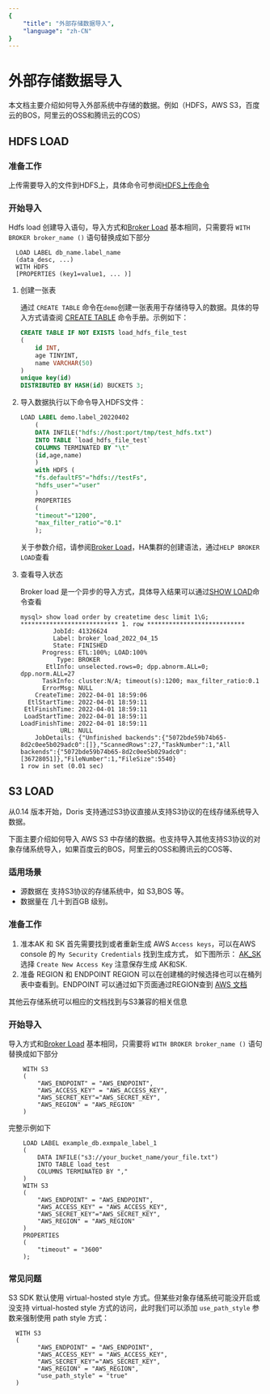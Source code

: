 ```yaml
---
{
    "title": "外部存储数据导入",
    "language": "zh-CN"
}
---
```


<!-- 
Licensed to the Apache Software Foundation (ASF) under one
or more contributor license agreements.  See the NOTICE file
distributed with this work for additional information
regarding copyright ownership.  The ASF licenses this file
to you under the Apache License, Version 2.0 (the
"License"); you may not use this file except in compliance
with the License.  You may obtain a copy of the License at

  http://www.apache.org/licenses/LICENSE-2.0

Unless required by applicable law or agreed to in writing,
software distributed under the License is distributed on an
"AS IS" BASIS, WITHOUT WARRANTIES OR CONDITIONS OF ANY
KIND, either express or implied.  See the License for the
specific language governing permissions and limitations
under the License.
-->

# 外部存储数据导入

本文档主要介绍如何导入外部系统中存储的数据。例如（HDFS，AWS S3，百度云的BOS，阿里云的OSS和腾讯云的COS）

## HDFS LOAD

### 准备工作

上传需要导入的文件到HDFS上，具体命令可参阅[HDFS上传命令](https://hadoop.apache.org/docs/r3.3.2/hadoop-project-dist/hadoop-common/FileSystemShell.html#put)

### 开始导入

Hdfs load 创建导入语句，导入方式和[Broker Load](../../../data-operate/import/import-way/broker-load-manual.html) 基本相同，只需要将 `WITH BROKER broker_name ()` 语句替换成如下部分

```
  LOAD LABEL db_name.label_name 
  (data_desc, ...)
  WITH HDFS
  [PROPERTIES (key1=value1, ... )]
```



1. 创建一张表

   通过 `CREATE TABLE` 命令在`demo`创建一张表用于存储待导入的数据。具体的导入方式请查阅 [CREATE TABLE](../../../sql-manual/sql-reference/Data-Definition-Statements/Create/CREATE-TABLE.html) 命令手册。示例如下：

   ```sql
   CREATE TABLE IF NOT EXISTS load_hdfs_file_test
   (
       id INT,
       age TINYINT,
       name VARCHAR(50)
   )
   unique key(id)
   DISTRIBUTED BY HASH(id) BUCKETS 3;
   ```
   
2. 导入数据执行以下命令导入HDFS文件：

   ```sql
   LOAD LABEL demo.label_20220402
       (
       DATA INFILE("hdfs://host:port/tmp/test_hdfs.txt")
       INTO TABLE `load_hdfs_file_test`
       COLUMNS TERMINATED BY "\t"            
       (id,age,name)
       )
       with HDFS (
       "fs.defaultFS"="hdfs://testFs",
       "hdfs_user"="user"
       )
       PROPERTIES
       (
       "timeout"="1200",
       "max_filter_ratio"="0.1"
       );
   ```
    关于参数介绍，请参阅[Broker Load](../../../data-operate/import/import-way/broker-load-manual.html)，HA集群的创建语法，通过`HELP BROKER LOAD`查看
  
3. 查看导入状态
   
   Broker load 是一个异步的导入方式，具体导入结果可以通过[SHOW LOAD](../../../sql-manual/sql-reference/Show-Statements/SHOW-LOAD.html#show-load)命令查看
   
   ```
   mysql> show load order by createtime desc limit 1\G;
   *************************** 1. row ***************************
            JobId: 41326624
            Label: broker_load_2022_04_15
            State: FINISHED
         Progress: ETL:100%; LOAD:100%
             Type: BROKER
          EtlInfo: unselected.rows=0; dpp.abnorm.ALL=0; dpp.norm.ALL=27
         TaskInfo: cluster:N/A; timeout(s):1200; max_filter_ratio:0.1
         ErrorMsg: NULL
       CreateTime: 2022-04-01 18:59:06
     EtlStartTime: 2022-04-01 18:59:11
    EtlFinishTime: 2022-04-01 18:59:11
    LoadStartTime: 2022-04-01 18:59:11
   LoadFinishTime: 2022-04-01 18:59:11
              URL: NULL
       JobDetails: {"Unfinished backends":{"5072bde59b74b65-8d2c0ee5b029adc0":[]},"ScannedRows":27,"TaskNumber":1,"All backends":{"5072bde59b74b65-8d2c0ee5b029adc0":[36728051]},"FileNumber":1,"FileSize":5540}
   1 row in set (0.01 sec)
   ```
   
   


## S3 LOAD

从0.14 版本开始，Doris 支持通过S3协议直接从支持S3协议的在线存储系统导入数据。

下面主要介绍如何导入 AWS S3 中存储的数据。也支持导入其他支持S3协议的对象存储系统导入，如果百度云的BOS，阿里云的OSS和腾讯云的COS等、

### 适用场景

* 源数据在 支持S3协议的存储系统中，如 S3,BOS 等。
* 数据量在 几十到百GB 级别。

### 准备工作
1. 准本AK 和 SK
   首先需要找到或者重新生成 AWS `Access keys`，可以在AWS console 的 `My Security Credentials` 找到生成方式， 如下图所示：
   [AK_SK](/images/aws_ak_sk.png)
   选择 `Create New Access Key` 注意保存生成 AK和SK.
2. 准备 REGION 和 ENDPOINT
   REGION 可以在创建桶的时候选择也可以在桶列表中查看到。ENDPOINT 可以通过如下页面通过REGION查到 [AWS 文档](https://docs.aws.amazon.com/general/latest/gr/s3.html#s3_region)

其他云存储系统可以相应的文档找到与S3兼容的相关信息

### 开始导入
导入方式和[Broker Load](../../../data-operate/import/import-way/broker-load-manual.html) 基本相同，只需要将 `WITH BROKER broker_name ()` 语句替换成如下部分
```
    WITH S3
    (
        "AWS_ENDPOINT" = "AWS_ENDPOINT",
        "AWS_ACCESS_KEY" = "AWS_ACCESS_KEY",
        "AWS_SECRET_KEY"="AWS_SECRET_KEY",
        "AWS_REGION" = "AWS_REGION"
    )
```

完整示例如下
```
    LOAD LABEL example_db.exmpale_label_1
    (
        DATA INFILE("s3://your_bucket_name/your_file.txt")
        INTO TABLE load_test
        COLUMNS TERMINATED BY ","
    )
    WITH S3
    (
        "AWS_ENDPOINT" = "AWS_ENDPOINT",
        "AWS_ACCESS_KEY" = "AWS_ACCESS_KEY",
        "AWS_SECRET_KEY"="AWS_SECRET_KEY",
        "AWS_REGION" = "AWS_REGION"
    )
    PROPERTIES
    (
        "timeout" = "3600"
    );
```

### 常见问题

S3 SDK 默认使用 virtual-hosted style 方式。但某些对象存储系统可能没开启或没支持 virtual-hosted style 方式的访问，此时我们可以添加 `use_path_style` 参数来强制使用 path style 方式：

```
  WITH S3
  (
        "AWS_ENDPOINT" = "AWS_ENDPOINT",
        "AWS_ACCESS_KEY" = "AWS_ACCESS_KEY",
        "AWS_SECRET_KEY"="AWS_SECRET_KEY",
        "AWS_REGION" = "AWS_REGION",
        "use_path_style" = "true"
  )
```
